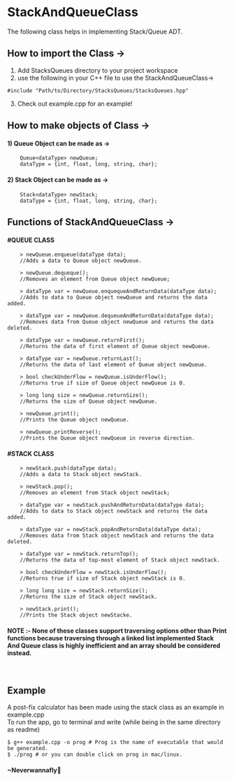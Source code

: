 # StackAndQueueClass
The following class helps in implementing Stack/Queue ADT.

## How to import the Class ->
1) Add StacksQueues directory to your project workspace
2) use the following in your C++ file to use the StackAndQueueClass->
```
#include "Path/to/Directory/StacksQueues/StacksQueues.hpp"
```
3) Check out example.cpp for an example!

## How to make objects of Class ->
#### 1) Queue Object can be made as ->
        Queue<dataType> newQueue;
        dataType = {int, float, long, string, char};
#### 2) Stack Object can be made as ->
        Stack<dataType> newStack;
        dataType = {int, float, long, string, char};
        
## Functions of StackAndQueueClass ->
#### #QUEUE CLASS
        > newQueue.enqueue(dataType data);
        //Adds a data to Queue object newQueue.
          
        > newQueue.dequeque();
        //Removes an element from Queue object newQueue;
          
        > dataType var = newQueue.enquequeAndReturnData(dataType data);
        //Adds to data to Queue object newQueue and returns the data added.
          
        > dataType var = newQueue.dequeueAndReturnData(dataType data);
        //Removes data from Queue object newQueue and returns the data deleted.
        
        > dataType var = newQueue.returnFirst();
        //Returns the data of first element of Queue object newQueue.
        
        > dataType var = newQueue.returnLast();
        //Returns the data of last element of Queue object newQueue.

        > bool checkUnderFlow = newQueue.isUnderFlow();
        //Returns true if size of Queue object newQueue is 0.
        
        > long long size = newQueue.returnSize();
        //Returns the size of Queue object newQueue.
        
        > newQueue.print();
        //Prints the Queue object newQueue.
        
        > newQueue.printReverse();
        //Prints the Queue object newQueue in reverse direction.

#### #STACK CLASS
        > newStack.push(dataType data);
        //Adds a data to Stack object newStack.

        > newStack.pop();
        //Removes an element from Stack object newStack;

        > dataType var = newStack.pushAndReturnData(dataType data);
        //Adds to data to Stack object newStack and returns the data added.

        > dataType var = newStack.popAndReturnData(dataType data);
        //Removes data from Stack object newStack and returns the data deleted.

        > dataType var = newStack.returnTop();
        //Returns the data of top-most element of Stack object newStack.

        > bool checkUnderFlow = newStack.isUnderFlow();
        //Returns true if size of Stack object newStack is 0.

        > long long size = newStack.returnSize();
        //Returns the size of Stack object newStack.

        > newStack.print();
        //Prints the Stack object newStacke.


<h4><strong> NOTE :- None of these classes support traversing options other than Print functions because traversing through a linked list implemented Stack And Queue class is highly inefficient and an array should be considered instead.</strong></h4><br>

## Example
A post-fix calculator has been made using the stack class as an example in example.cpp<br>
To run the app, go to terminal and write (while being in the same directory as readme)
```
$ g++ example.cpp -o prog # Prog is the name of executable that would be generated.
$ ./prog # or you can double click on prog in mac/linux.
```

#### ~Neverwannafly
